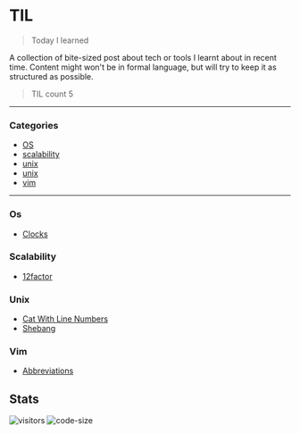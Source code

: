 # TIL

> Today I learned

A collection of bite-sized post about tech or tools I learnt about in recent time. Content might won't be in formal language, but will try to keep it as structured as possible.

> TIL count 5
---
### Categories
* [OS](#OS)
* [scalability](#scalability)
* [unix](#unix)
* [unix](#unix)
* [vim](#vim)

---

### Os
- [Clocks](OS/clocks.md)
### Scalability
- [12factor](scalability/12factor.md)
### Unix
- [Cat With Line Numbers](unix/cat_with_line_numbers.md)
- [Shebang](unix/shebang.md)
### Vim
- [Abbreviations](vim/abbreviations.md)


## Stats
![visitors](https://visitor-badge.glitch.me/badge?page_id=jayeshathila.til)	![code-size](https://img.shields.io/github/languages/code-size/jayeshathila/til)

